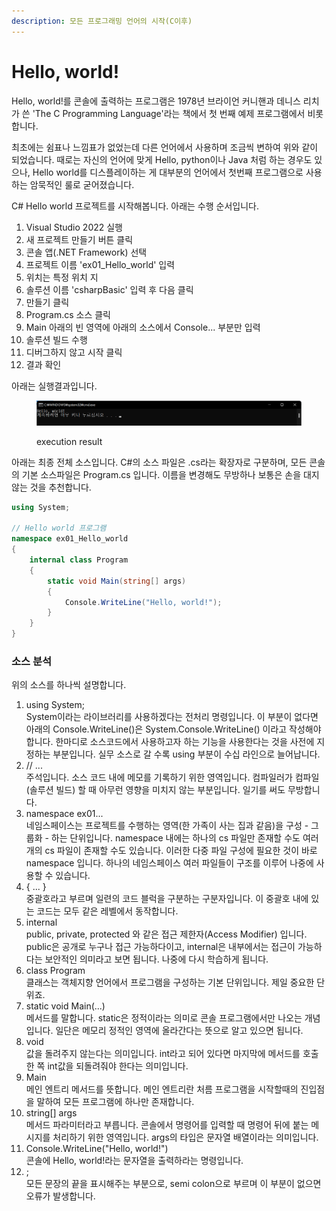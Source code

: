 ```yaml
---
description: 모든 프로그래밍 언어의 시작(C이후)
---
```


# Hello, world!

Hello, world!를 콘솔에 출력하는 프로그램은 1978년 브라이언 커니핸과 데니스 리치가 쓴 'The C Programming Language'라는 책에서 첫 번째 예제 프로그램에서 비롯합니다.

최초에는 쉼표나 느낌표가 없었는데 다른 언어에서 사용하며 조금씩 변하여 위와 같이 되었습니다. 때로는 자신의 언어에 맞게 Hello, python이나 Java 처럼 하는 경우도 있으나, Hello world를 디스플레이하는 게 대부분의 언어에서 첫번째 프로그램으로 사용하는 암묵적인 룰로 굳어졌습니다.

C# Hello world 프로젝트를 시작해봅니다. 아래는 수행 순서입니다.

1. Visual Studio 2022 실행
2. 새 프로젝트 만들기 버튼 클릭
3. 콘솔 앱(.NET Framework) 선택
4. 프로젝트 이름 'ex01\_Hello\_world' 입력&#x20;
5. 위치는 특정 위치 지
6. 솔루션 이름 'csharpBasic' 입력 후 다음 클릭
7. 만들기 클릭
8. Program.cs 소스 클릭
9. Main 아래의 빈 영역에 아래의 소스에서 Console... 부분만 입력
10. 솔루션 빌드 수행
11. 디버그하지 않고 시작 클릭
12. 결과 확인

아래는 실행결과입니다.

<figure><img src="../.gitbook/assets/image.png" alt=""><figcaption><p>execution result</p></figcaption></figure>

아래는 최종 전체 소스입니다. C#의 소스 파일은 .cs라는 확장자로 구분하며, 모든 콘솔의 기본 소스파일은  Program.cs 입니다. 이름을 변경해도 무방하나 보통은 손을 대지 않는 것을 추천합니다.

```csharp
using System;

// Hello world 프로그램
namespace ex01_Hello_world
{
    internal class Program
    {
        static void Main(string[] args)
        {
            Console.WriteLine("Hello, world!");
        }
    }
}
```

### 소스 분석

위의 소스를 하나씩 설명합니다.

1. using System; \
   System이라는 라이브러리를 사용하겠다는 전처리 명령입니다. 이 부분이 없다면 아래의 Console.WriteLine()은 System.Console.WriteLine() 이라고 작성해야 합니다. 한마디로 소스코드에서 사용하고자 하는 기능을 사용한다는 것을 사전에 지정하는 부분입니다. 실무 소스로 갈 수록 using 부분이 수십 라인으로 늘어납니다.
2. // ...\
   주석입니다. 소스 코드 내에 메모를 기록하기 위한 영역입니다. 컴파일러가 컴파일(솔루션 빌드) 할 때 아무런 영향을 미치지 않는 부분입니다. 일기를 써도 무방합니다.
3. namespace ex01...\
   네임스페이스는 프로젝트를 수행하는 영역(한 가족이 사는 집과 같음)을 구성 - 그룹화 - 하는 단위입니다. namespace 내에는 하나의 cs 파일만 존재할 수도 여러개의 cs 파일이 존재할 수도 있습니다. 이러한 다중 파일 구성에 필요한 것이 바로 namespace 입니다. 하나의 네임스페이스 여러 파일들이 구조를 이루어 나중에 사용할 수 있습니다.
4. { ... }\
   중괄호라고 부르며 일련의 코드 블럭을 구분하는 구분자입니다. 이 중괄호 내에 있는 코드는 모두 같은 레벨에서 동작합니다.&#x20;
5. internal \
   public, private, protected 와 같은 접근 제한자(Access Modifier) 입니다. public은 공개로 누구나 접근 가능하다이고, internal은 내부에서는 접근이 가능하다는 보안적인 의미라고 보면 됩니다. 나중에 다시 학습하게 됩니다.
6. class Program\
   클래스는 객체지향 언어에서 프로그램을 구성하는 기본 단위입니다. 제일 중요한 단위죠.
7. static void Main(...)\
   메서드를 말합니다. static은 정적이라는 의미로 콘솔 프로그램에서만 나오는 개념입니다. 일단은 메모리 정적인 영역에 올라간다는 뜻으로 알고 있으면 됩니다.
8. void\
   값을 돌려주지 않는다는 의미입니다. int라고 되어 있다면 마지막에 메서드를 호출한 쪽  int값을 되돌려줘야 한다는 의미입니다.
9. Main\
   메인 엔트리 메서드를 뜻합니다. 메인 엔트리란 처름 프로그램을 시작할때의 진입점을 말하여 모든 프로그램에 하나만 존재합니다.
10. string\[] args\
    메서드 파라미터라고 부릅니다. 콘솔에서 명령어를 입력할 때 명령어 뒤에 붙는 메시지를 처리하기 위한 영역입니다. args의 타입은 문자열 배열이라는 의미입니다.
11. Console.WriteLine("Hello, world!")\
    콘솔에 Hello, world!라는 문자열을 출력하라는 명령입니다.
12. ;\
    모든 문장의 끝을 표시해주는 부분으로, semi colon으로 부르며 이 부분이 없으면 오류가 발생합니다.
